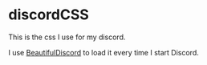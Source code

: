 # discordCSS


This is the css I use for my discord.

I use [BeautifulDiscord](https://github.com/leovoel/BeautifulDiscord) to load it every time I start Discord.

